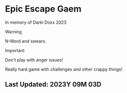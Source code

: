 # Epic Escape Gaem
In memory of Darki Doxx 2023

> [!WARNING]
> N-Word and swears.

> [!IMPORTANT]
> Don't play with anger issues!

Really hard game with challenges and other crappy things!

## Last Updated: 2023Y 09M 03D
